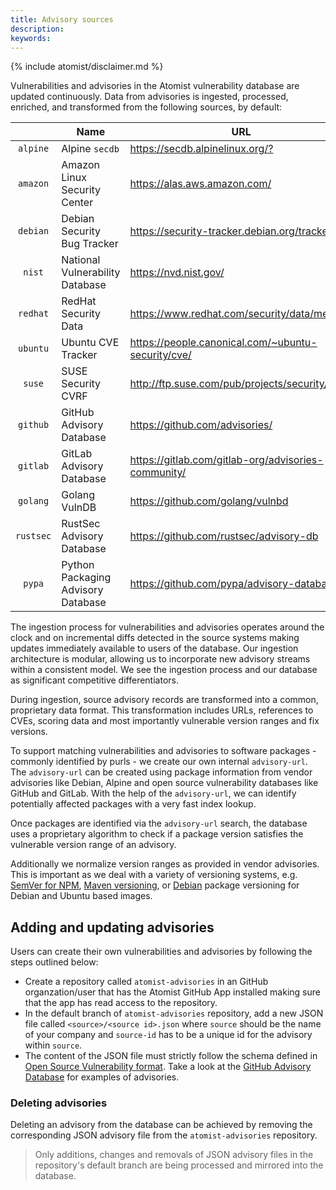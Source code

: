 ```yaml
---
title: Advisory sources
description:
keywords:
---
```


{% include atomist/disclaimer.md %}

Vulnerabilities and advisories in the Atomist vulnerability database are updated
continuously. Data from advisories is ingested, processed, enriched, and
transformed from the following sources, by default:

|           | Name                               | URL                                                   |
| :-------: | ---------------------------------- | ----------------------------------------------------- |
| `alpine`  | Alpine `secdb`                     | <https://secdb.alpinelinux.org/?>                     |
| `amazon`  | Amazon Linux Security Center       | <https://alas.aws.amazon.com/>                        |
| `debian`  | Debian Security Bug Tracker        | <https://security-tracker.debian.org/tracker/>        |
|  `nist`   | National Vulnerability Database    | <https://nvd.nist.gov/>                               |
| `redhat`  | RedHat Security Data               | <https://www.redhat.com/security/data/metrics/>       |
| `ubuntu`  | Ubuntu CVE Tracker                 | <https://people.canonical.com/~ubuntu-security/cve/>  |
|  `suse`   | SUSE Security CVRF                 | <http://ftp.suse.com/pub/projects/security/cvrf/>     |
| `github`  | GitHub Advisory Database           | <https://github.com/advisories/>                      |
| `gitlab`  | GitLab Advisory Database           | <https://gitlab.com/gitlab-org/advisories-community/> |
| `golang`  | Golang VulnDB                      | <https://github.com/golang/vulnbd>                    |
| `rustsec` | RustSec Advisory Database          | <https://github.com/rustsec/advisory-db>              |
|  `pypa`   | Python Packaging Advisory Database | <https://github.com/pypa/advisory-database>           |

The ingestion process for vulnerabilities and advisories operates around the
clock and on incremental diffs detected in the source systems making updates
immediately available to users of the database. Our ingestion architecture is
modular, allowing us to incorporate new advisory streams within a consistent
model. We see the ingestion process and our database as significant competitive
differentiators.

During ingestion, source advisory records are transformed into a common,
proprietary data format. This transformation includes URLs, references to CVEs,
scoring data and most importantly vulnerable version ranges and fix versions.

To support matching vulnerabilities and advisories to software packages -
commonly identified by purls - we create our own internal `advisory-url`. The
`advisory-url` can be created using package information from vendor advisories
like Debian, Alpine and open source vulnerability databases like GitHub and
GitLab. With the help of the `advisory-url`, we can identify potentially
affected packages with a very fast index lookup.

Once packages are identified via the `advisory-url` search, the database uses a
proprietary algorithm to check if a package version satisfies the vulnerable
version range of an advisory.

Additionally we normalize version ranges as provided in vendor advisories. This
is important as we deal with a variety of versioning systems, e.g.
[SemVer for NPM](https://github.com/npm/node-semver#ranges),
[Maven versioning](https://maven.apache.org/pom.html#Dependency_Version_Requirement_Specification),
or
[Debian](https://www.debian.org/doc/debian-policy/ch-controlfields.html#version)
package versioning for Debian and Ubuntu based images.

## Adding and updating advisories

Users can create their own vulnerabilities and advisories by following the steps
outlined below:

- Create a repository called `atomist-advisories` in an GitHub organzation/user
  that has the Atomist GitHub App installed making sure that the app has read
  access to the repository.
- In the default branch of `atomist-advisories` repository, add a new JSON file
  called `<source>/<source id>.json` where `source` should be the name of your
  company and `source-id` has to be a unique id for the advisory within
  `source`.
- The content of the JSON file must strictly follow the schema defined in
  [Open Source Vulnerability format](https://ossf.github.io/osv-schema/). Take a
  look at the
  [GitHub Advisory Database](https://github.com/github/advisory-database/tree/main/advisories/github-reviewed)
  for examples of advisories.

### Deleting advisories

Deleting an advisory from the database can be achieved by removing the
corresponding JSON advisory file from the `atomist-advisories` repository.

> Only additions, changes and removals of JSON advisory files in the
> repository's default branch are being processed and mirrored into the
> database.
